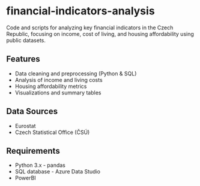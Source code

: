 # financial-indicators-analysis

Code and scripts for analyzing key financial indicators in the Czech Republic, focusing on income, cost of living, and housing affordability using public datasets.

## Features
- Data cleaning and preprocessing (Python & SQL)
- Analysis of income and living costs
- Housing affordability metrics
- Visualizations and summary tables

## Data Sources
- Eurostat
- Czech Statistical Office (ČSÚ)

## Requirements
- Python 3.x - pandas
- SQL database  - Azure Data Studio
- PowerBI
